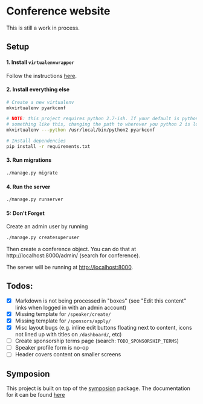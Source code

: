 # Conference website
This is still a work in process.

## Setup
#### 1. Install `virtualenvwrapper`
Follow the instructions [here](https://virtualenvwrapper.readthedocs.io/en/latest/install.html).

#### 2. Install everything else
```bash
# Create a new virtualenv
mkvirtualenv pyarkconf

# NOTE: this project requires python 2.7-ish. If your default is python 3, you'll need to do
# something like this, changing the path to wherever you python 2 is located:
mkvirtualenv ---python /usr/local/bin/python2 pyarkconf

# Install dependencies
pip install -r requirements.txt
```

#### 3. Run migrations
```bash
./manage.py migrate
```

#### 4. Run the server
```bash
./manage.py runserver
```

#### 5: Don't Forget
Create an admin user by running 
```bash
./manage.py createsuperuser
```
Then create a conference object. You can do that at http://localhost:8000/admin/ (search for conference). 

The server will be running at [http://localhost:8000](http://localhost:8000).


## Todos:
- [X] Markdown is not being processed in "boxes" (see "Edit this content" links when logged in with an admin account)
- [X] Missing template for `/speaker/create/`
- [X] Missing template for `/sponsors/apply/`
- [X] Misc layout bugs (e.g. inline edit buttons floating next to content, icons not lined up with titles on `/dashboard/`, etc)
- [ ] Create sponsorship terms page (search: `TODO_SPONSORSHIP_TERMS`)
- [ ] Speaker profile form is no-op
- [ ] Header covers content on smaller screens

## Symposion

This project is built on top of the [symposion](https://github.com/pinax/symposion) package.  The documentation for it can be found [here](https://symposion.readthedocs.io/en/latest/)
